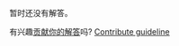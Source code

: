 
暂时还没有解答。

有兴趣[贡献你的解答](https://github.com/BFEdev/BFE.dev-solutions/blob/main/design/design-a-carousel-widget_zh.md)吗? [Contribute guideline](https://github.com/BFEdev/BFE.dev-solutions#how-to-contribute)
